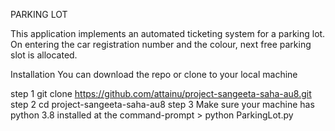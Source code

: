 PARKING LOT

This application implements an automated ticketing system for a parking lot.
On entering the car registration number and the colour, next free parking slot is allocated.

Installation
You can download the repo or clone to your local machine

step 1
git clone https://github.com/attainu/project-sangeeta-saha-au8.git
step 2
cd project-sangeeta-saha-au8
step 3
Make sure your machine has python 3.8 installed
at the command-prompt > python ParkingLot.py
